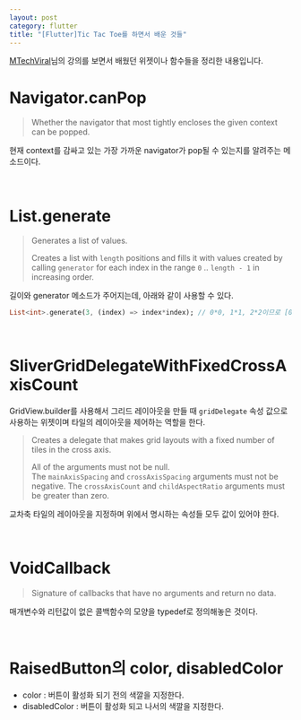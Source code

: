 ```yaml
---
layout: post
category: flutter
title: "[Flutter]Tic Tac Toe를 하면서 배운 것들"
---
```


[MTechViral](https://www.youtube.com/watch?v=u1KD6Kz0PIQ)님의 강의를 보면서 배웠던 위젯이나 함수들을 정리한 내용입니다.

# Navigator.canPop

> Whether the navigator that most tightly encloses the given context can be popped. 

현재 context를 감싸고 있는 가장 가까운 navigator가 pop될 수 있는지를 알려주는 메소드이다.

<br>

# List.generate

> Generates a list of values.
>
> Creates a list with `length` positions and fills it with values created by calling `generator` for each index in the range `0` .. `length - 1` in increasing order.

길이와 generator 메소드가 주어지는데, 아래와 같이 사용할 수 있다.

```dart
List<int>.generate(3, (index) => index*index); // 0*0, 1*1, 2*2이므로 [0, 1, 4]
```

<br>

# SliverGridDelegateWithFixedCrossAxisCount

GridView.builder를 사용해서 그리드 레이아웃을 만들 때 `gridDelegate` 속성 값으로 사용하는 위젯이며 타일의 레이아웃을 제어하는 역할을 한다.

> Creates a delegate that makes grid layouts with a fixed number of tiles in the cross axis. 
>
> All of the arguments must not be null. The `mainAxisSpacing` and `crossAxisSpacing` arguments must not be negative. The `crossAxisCount` and `childAspectRatio` arguments must be greater than zero. 

교차축 타일의 레이아웃을 지정하며 위에서 명시하는 속성들 모두 값이 있어야 한다.

<br>

# VoidCallback

> Signature of callbacks that have no arguments and return no data. 

매개변수와 리턴값이 없은 콜백함수의 모양을 typedef로 정의해놓은 것이다.

<br>

# RaisedButton의 color, disabledColor

* color : 버튼이 활성화 되기 전의 색깔을 지정한다.
* disabledColor : 버튼이 활성화 되고 나서의 색깔을 지정한다.